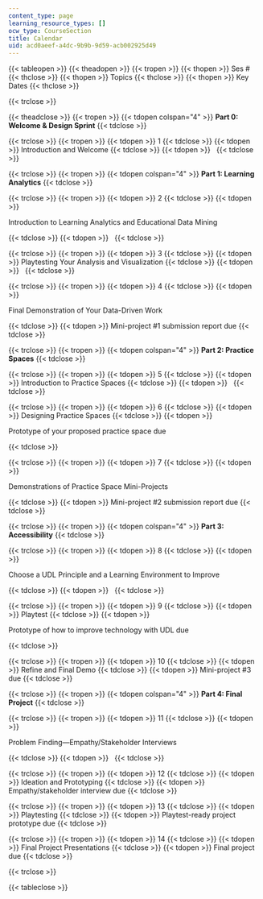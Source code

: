 ```yaml
---
content_type: page
learning_resource_types: []
ocw_type: CourseSection
title: Calendar
uid: acd0aeef-a4dc-9b9b-9d59-acb002925d49
---
```


{{< tableopen >}}
{{< theadopen >}}
{{< tropen >}}
{{< thopen >}}
Ses #
{{< thclose >}}
{{< thopen >}}
Topics
{{< thclose >}}
{{< thopen >}}
Key Dates
{{< thclose >}}

{{< trclose >}}

{{< theadclose >}}
{{< tropen >}}
{{< tdopen colspan="4" >}}
**Part 0: Welcome & Design Sprint**
{{< tdclose >}}

{{< trclose >}}
{{< tropen >}}
{{< tdopen >}}
1
{{< tdclose >}}
{{< tdopen >}}
Introduction and Welcome
{{< tdclose >}}
{{< tdopen >}}
 
{{< tdclose >}}

{{< trclose >}}
{{< tropen >}}
{{< tdopen colspan="4" >}}
**Part 1: Learning Analytics**
{{< tdclose >}}

{{< trclose >}}
{{< tropen >}}
{{< tdopen >}}
2
{{< tdclose >}}
{{< tdopen >}}


Introduction to Learning Analytics and Educational Data Mining


{{< tdclose >}}
{{< tdopen >}}
 
{{< tdclose >}}

{{< trclose >}}
{{< tropen >}}
{{< tdopen >}}
3
{{< tdclose >}}
{{< tdopen >}}
Playtesting Your Analysis and Visualization
{{< tdclose >}}
{{< tdopen >}}
 
{{< tdclose >}}

{{< trclose >}}
{{< tropen >}}
{{< tdopen >}}
4
{{< tdclose >}}
{{< tdopen >}}


Final Demonstration of Your Data-Driven Work


{{< tdclose >}}
{{< tdopen >}}
Mini-project #1 submission report due
{{< tdclose >}}

{{< trclose >}}
{{< tropen >}}
{{< tdopen colspan="4" >}}
**Part 2: Practice Spaces**
{{< tdclose >}}

{{< trclose >}}
{{< tropen >}}
{{< tdopen >}}
5
{{< tdclose >}}
{{< tdopen >}}
Introduction to Practice Spaces
{{< tdclose >}}
{{< tdopen >}}
 
{{< tdclose >}}

{{< trclose >}}
{{< tropen >}}
{{< tdopen >}}
6
{{< tdclose >}}
{{< tdopen >}}
Designing Practice Spaces
{{< tdclose >}}
{{< tdopen >}}


Prototype of your proposed practice space due


{{< tdclose >}}

{{< trclose >}}
{{< tropen >}}
{{< tdopen >}}
7
{{< tdclose >}}
{{< tdopen >}}


Demonstrations of Practice Space Mini-Projects


{{< tdclose >}}
{{< tdopen >}}
Mini-project #2 submission report due
{{< tdclose >}}

{{< trclose >}}
{{< tropen >}}
{{< tdopen colspan="4" >}}
**Part 3: Accessibility**
{{< tdclose >}}

{{< trclose >}}
{{< tropen >}}
{{< tdopen >}}
8
{{< tdclose >}}
{{< tdopen >}}


Choose a UDL Principle and a Learning Environment to Improve


{{< tdclose >}}
{{< tdopen >}}
 
{{< tdclose >}}

{{< trclose >}}
{{< tropen >}}
{{< tdopen >}}
9
{{< tdclose >}}
{{< tdopen >}}
Playtest
{{< tdclose >}}
{{< tdopen >}}


Prototype of how to improve technology with UDL due


{{< tdclose >}}

{{< trclose >}}
{{< tropen >}}
{{< tdopen >}}
10
{{< tdclose >}}
{{< tdopen >}}
Refine and Final Demo
{{< tdclose >}}
{{< tdopen >}}
Mini-project #3 due
{{< tdclose >}}

{{< trclose >}}
{{< tropen >}}
{{< tdopen colspan="4" >}}
**Part 4: Final Project**
{{< tdclose >}}

{{< trclose >}}
{{< tropen >}}
{{< tdopen >}}
11
{{< tdclose >}}
{{< tdopen >}}


Problem Finding—Empathy/Stakeholder Interviews


{{< tdclose >}}
{{< tdopen >}}
 
{{< tdclose >}}

{{< trclose >}}
{{< tropen >}}
{{< tdopen >}}
12
{{< tdclose >}}
{{< tdopen >}}
Ideation and Prototyping
{{< tdclose >}}
{{< tdopen >}}
Empathy/stakeholder interview due
{{< tdclose >}}

{{< trclose >}}
{{< tropen >}}
{{< tdopen >}}
13
{{< tdclose >}}
{{< tdopen >}}
Playtesting
{{< tdclose >}}
{{< tdopen >}}
Playtest-ready project prototype due
{{< tdclose >}}

{{< trclose >}}
{{< tropen >}}
{{< tdopen >}}
14
{{< tdclose >}}
{{< tdopen >}}
Final Project Presentations
{{< tdclose >}}
{{< tdopen >}}
Final project due
{{< tdclose >}}

{{< trclose >}}

{{< tableclose >}}